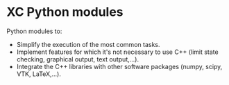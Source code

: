 # XC Python modules

Python modules to:

- Simplify the execution of the most common tasks.
- Implement features for which it's not necessary to use C++ (limit state checking, graphical output, text output,...).
- Integrate the C++ libraries with other software packages (numpy, scipy, VTK, LaTeX,...).
